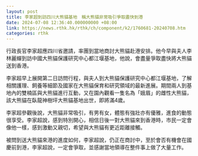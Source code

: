 ```yaml
---
layout: post
title: 李家超到訪四川大熊貓基地　稱大熊貓非常吸引爭取盡快到港
date: 2024-07-08 12:36:40.000000000 +08:00
link: https://news.rthk.hk/rthk/ch/component/k2/1760681-20240708.htm
categories: rthk
---
```


行政長官李家超應四川省邀請，率團到當地商討大熊貓赴港安排。他今早與夫人李林麗蟬到訪中國大熊貓保護研究中心都江堰基地，他說，會盡量爭取盡快將大熊貓送到香港。

李家超早上展開第二日訪問行程，與夫人到大熊貓保護研究中心都江堰基地，了解相關護理、飼養等細節及國家在大熊貓保育和研究領域的最新進展。期間兩人到基地內的雙楠區與大熊貓進行互動，又在園內觀看一隻名為「娥眉」的雌性大熊貓，該大熊貓在臥龍神樹坪大熊貓基地出世，即將滿4歲。

李家超參觀後說，大熊貓非常吸引，有男有女，體態有強壯亦有優雅，進食的動態很享受。李家超說，感到特別開心，相信日後一對大熊貓來到香港時，市民一定會像他一樣，感到激動又親切，希望與大熊貓有更近距離接觸。

被問到送大熊貓來港的進度如何，李家超說，仍正在商討中，至於會否有機會在國慶前到港，李家超說，一定會爭取，並感謝當地領導在整件事上做了大量工作。
